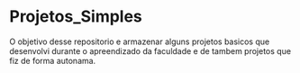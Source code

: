 # Projetos_Simples

O objetivo desse repositorio e armazenar alguns projetos basicos que desenvolvi durante o apreendizado da faculdade e de tambem projetos que fiz de forma autonama.

